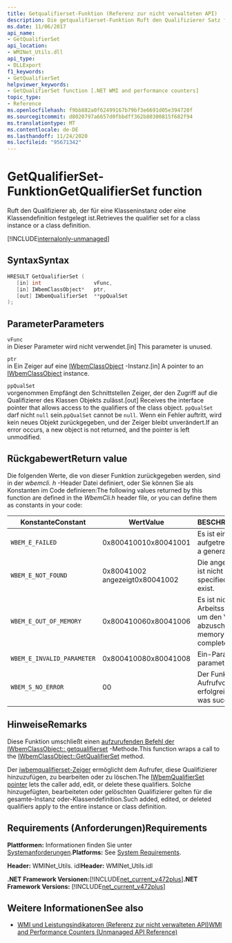 ```yaml
---
title: Getqualifierset-Funktion (Referenz zur nicht verwalteten API)
description: Die getqualifierset-Funktion Ruft den Qualifizierer Satz für eine Klasse oder eine Instanz ab.
ms.date: 11/06/2017
api_name:
- GetQualifierSet
api_location:
- WMINet_Utils.dll
api_type:
- DLLExport
f1_keywords:
- GetQualifierSet
helpviewer_keywords:
- GetQualifierSet function [.NET WMI and performance counters]
topic_type:
- Reference
ms.openlocfilehash: f9bb882a0f62499167b79bf3e6691d05e394720f
ms.sourcegitcommit: d8020797a6657d0fbbdff362b80300815f682f94
ms.translationtype: MT
ms.contentlocale: de-DE
ms.lasthandoff: 11/24/2020
ms.locfileid: "95671342"
---
```

# <a name="getqualifierset-function"></a><span data-ttu-id="54bce-103">GetQualifierSet-Funktion</span><span class="sxs-lookup"><span data-stu-id="54bce-103">GetQualifierSet function</span></span>

<span data-ttu-id="54bce-104">Ruft den Qualifizierer ab, der für eine Klasseninstanz oder eine Klassendefinition festgelegt ist.</span><span class="sxs-lookup"><span data-stu-id="54bce-104">Retrieves the qualifier set for a class instance or a class definition.</span></span>

[!INCLUDE[internalonly-unmanaged](../../../../includes/internalonly-unmanaged.md)]

## <a name="syntax"></a><span data-ttu-id="54bce-105">Syntax</span><span class="sxs-lookup"><span data-stu-id="54bce-105">Syntax</span></span>  
  
```cpp  
HRESULT GetQualifierSet (
   [in] int                 vFunc,
   [in] IWbemClassObject*   ptr,
   [out] IWbemQualifierSet  **ppQualSet
);
```  

## <a name="parameters"></a><span data-ttu-id="54bce-106">Parameter</span><span class="sxs-lookup"><span data-stu-id="54bce-106">Parameters</span></span>

`vFunc`  
<span data-ttu-id="54bce-107">in Dieser Parameter wird nicht verwendet.</span><span class="sxs-lookup"><span data-stu-id="54bce-107">[in] This parameter is unused.</span></span>

`ptr`  
<span data-ttu-id="54bce-108">in Ein Zeiger auf eine [IWbemClassObject](/windows/desktop/api/wbemcli/nn-wbemcli-iwbemclassobject) -Instanz.</span><span class="sxs-lookup"><span data-stu-id="54bce-108">[in] A pointer to an [IWbemClassObject](/windows/desktop/api/wbemcli/nn-wbemcli-iwbemclassobject) instance.</span></span>

`ppQualSet`  
<span data-ttu-id="54bce-109">vorgenommen Empfängt den Schnittstellen Zeiger, der den Zugriff auf die Qualifizierer des Klassen Objekts zulässt.</span><span class="sxs-lookup"><span data-stu-id="54bce-109">[out] Receives the interface pointer that allows access to the qualifiers of the class object.</span></span> <span data-ttu-id="54bce-110">`ppQualSet` darf nicht `null` sein.</span><span class="sxs-lookup"><span data-stu-id="54bce-110">`ppQualSet` cannot be `null`.</span></span> <span data-ttu-id="54bce-111">Wenn ein Fehler auftritt, wird kein neues Objekt zurückgegeben, und der Zeiger bleibt unverändert.</span><span class="sxs-lookup"><span data-stu-id="54bce-111">If an error occurs, a new object is not returned, and the pointer is left unmodified.</span></span>

## <a name="return-value"></a><span data-ttu-id="54bce-112">Rückgabewert</span><span class="sxs-lookup"><span data-stu-id="54bce-112">Return value</span></span>

<span data-ttu-id="54bce-113">Die folgenden Werte, die von dieser Funktion zurückgegeben werden, sind in der *wbemcli. h* -Header Datei definiert, oder Sie können Sie als Konstanten im Code definieren:</span><span class="sxs-lookup"><span data-stu-id="54bce-113">The following values returned by this function are defined in the *WbemCli.h* header file, or you can define them as constants in your code:</span></span>

|<span data-ttu-id="54bce-114">Konstante</span><span class="sxs-lookup"><span data-stu-id="54bce-114">Constant</span></span>  |<span data-ttu-id="54bce-115">Wert</span><span class="sxs-lookup"><span data-stu-id="54bce-115">Value</span></span>  |<span data-ttu-id="54bce-116">BESCHREIBUNG</span><span class="sxs-lookup"><span data-stu-id="54bce-116">Description</span></span>  |
|---------|---------|---------|
|`WBEM_E_FAILED` | <span data-ttu-id="54bce-117">0x80041001</span><span class="sxs-lookup"><span data-stu-id="54bce-117">0x80041001</span></span> | <span data-ttu-id="54bce-118">Es ist ein allgemeiner Fehler aufgetreten.</span><span class="sxs-lookup"><span data-stu-id="54bce-118">There has been a general failure.</span></span> |
|`WBEM_E_NOT_FOUND` | <span data-ttu-id="54bce-119">0x80041002 angezeigt</span><span class="sxs-lookup"><span data-stu-id="54bce-119">0x80041002</span></span> | <span data-ttu-id="54bce-120">Die angegebene Methode ist nicht vorhanden.</span><span class="sxs-lookup"><span data-stu-id="54bce-120">The specified method does not exist.</span></span> |
|`WBEM_E_OUT_OF_MEMORY` | <span data-ttu-id="54bce-121">0x80041006</span><span class="sxs-lookup"><span data-stu-id="54bce-121">0x80041006</span></span> | <span data-ttu-id="54bce-122">Es ist nicht genügend Arbeitsspeicher verfügbar, um den Vorgang abzuschließen.</span><span class="sxs-lookup"><span data-stu-id="54bce-122">Not enough memory is available to complete the operation.</span></span> |
|`WBEM_E_INVALID_PARAMETER` | <span data-ttu-id="54bce-123">0x80041008</span><span class="sxs-lookup"><span data-stu-id="54bce-123">0x80041008</span></span> | <span data-ttu-id="54bce-124">Ein-Parameter ist `null` .</span><span class="sxs-lookup"><span data-stu-id="54bce-124">A parameter is `null`.</span></span> |
|`WBEM_S_NO_ERROR` | <span data-ttu-id="54bce-125">0</span><span class="sxs-lookup"><span data-stu-id="54bce-125">0</span></span> | <span data-ttu-id="54bce-126">Der Funktions Aufrufvorgang war erfolgreich.</span><span class="sxs-lookup"><span data-stu-id="54bce-126">The function call was successful.</span></span>  |
  
## <a name="remarks"></a><span data-ttu-id="54bce-127">Hinweise</span><span class="sxs-lookup"><span data-stu-id="54bce-127">Remarks</span></span>

<span data-ttu-id="54bce-128">Diese Funktion umschließt einen [aufzurufenden Befehl der IWbemClassObject:: getqualifierset](/windows/desktop/api/wbemcli/nf-wbemcli-iwbemclassobject-getqualifierset) -Methode.</span><span class="sxs-lookup"><span data-stu-id="54bce-128">This function wraps a call to the [IWbemClassObject::GetQualifierSet](/windows/desktop/api/wbemcli/nf-wbemcli-iwbemclassobject-getqualifierset) method.</span></span>

<span data-ttu-id="54bce-129">Der [iwbemqualifierset-Zeiger](/windows/desktop/api/wbemcli/nn-wbemcli-iwbemqualifierset) ermöglicht dem Aufrufer, diese Qualifizierer hinzuzufügen, zu bearbeiten oder zu löschen.</span><span class="sxs-lookup"><span data-stu-id="54bce-129">The [IWbemQualifierSet pointer](/windows/desktop/api/wbemcli/nn-wbemcli-iwbemqualifierset) lets the caller add, edit, or delete these qualifiers.</span></span> <span data-ttu-id="54bce-130">Solche hinzugefügten, bearbeiteten oder gelöschten Qualifizierer gelten für die gesamte-Instanz oder-Klassendefinition.</span><span class="sxs-lookup"><span data-stu-id="54bce-130">Such added, edited, or deleted qualifiers apply to the entire instance or class definition.</span></span>

## <a name="requirements"></a><span data-ttu-id="54bce-131">Requirements (Anforderungen)</span><span class="sxs-lookup"><span data-stu-id="54bce-131">Requirements</span></span>  

<span data-ttu-id="54bce-132">**Plattformen:** Informationen finden Sie unter [Systemanforderungen](../../get-started/system-requirements.md).</span><span class="sxs-lookup"><span data-stu-id="54bce-132">**Platforms:** See [System Requirements](../../get-started/system-requirements.md).</span></span>  
  
 <span data-ttu-id="54bce-133">**Header:** WMINet_Utils. idl</span><span class="sxs-lookup"><span data-stu-id="54bce-133">**Header:** WMINet_Utils.idl</span></span>  
  
 <span data-ttu-id="54bce-134">**.NET Framework Versionen:**[!INCLUDE[net_current_v472plus](../../../../includes/net-current-v472plus.md)]</span><span class="sxs-lookup"><span data-stu-id="54bce-134">**.NET Framework Versions:** [!INCLUDE[net_current_v472plus](../../../../includes/net-current-v472plus.md)]</span></span>  
  
## <a name="see-also"></a><span data-ttu-id="54bce-135">Weitere Informationen</span><span class="sxs-lookup"><span data-stu-id="54bce-135">See also</span></span>

- [<span data-ttu-id="54bce-136">WMI und Leistungsindikatoren (Referenz zur nicht verwalteten API)</span><span class="sxs-lookup"><span data-stu-id="54bce-136">WMI and Performance Counters (Unmanaged API Reference)</span></span>](index.md)
